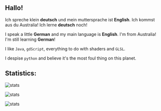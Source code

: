 ## Hallo!
Ich spreche klein **deutsch** und mein muttersprache ist **English**. Ich kommst aus du Australia! Ich lerne **deutsch** noch!

I speak a little **German** and my main language is **English**. I'm from Australia! I'm still learning **German**!

I like `Java`, `gdScript`, everything to do with shaders and `GLSL`.

I despise `python` and believe it's the most foul thing on this planet.

## Statistics:

![stats](https://github-readme-stats.vercel.app/api/top-langs/?username=EclipsedMango&theme=tokyonight&show_icons=true&hide_border=true&layout=compact)

![stats](https://github-readme-stats.vercel.app/api?username=EclipsedMango&theme=tokyonight&show_icons=true&hide_border=true&count_private=true)

![stats](https://github-readme-streak-stats.herokuapp.com/?user=EclipsedMango&theme=tokyonight&hide_border=true)

